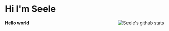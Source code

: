 
# Hi I'm Seele

<b> Hello world</b>
<img align="right" src="https://github-readme-stats.vercel.app/api?username=Seele0oO&show_icons=true&icon_color=0366d6&bg_color=ffffff&hide_title=true&hide=contribs&include_all_commits=true" alt="Seele's github stats"/>

<!-- [![Seele's GitHub stats](https://github-readme-stats.vercel.app/api?username=seele0oO)](https://github.com/seele0oO/github-readme-stats) -->
<!-- [![Top Langs](https://github-readme-stats.vercel.app/api/top-langs/?username=seele0oO&layout=compact)](https://github.com/anuraghazra/github-readme-stats)

[![Top Langs](https://github-readme-stats.vercel.app/api/top-langs/?username=seele0oO&layout=compact&exclude_repo=seele0oO.github.io&title_color=ffffff&icon_color=bb2acf&text_color=daf7dc&bg_color=151515)](https://github.com/anuraghazra/github-readme-stats)
 -->

<br>
<!--START_SECTION:waka-->
<!--END_SECTION:waka-->
<br>
